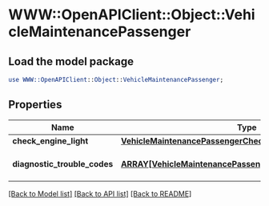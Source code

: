 # WWW::OpenAPIClient::Object::VehicleMaintenancePassenger

## Load the model package
```perl
use WWW::OpenAPIClient::Object::VehicleMaintenancePassenger;
```

## Properties
Name | Type | Description | Notes
------------ | ------------- | ------------- | -------------
**check_engine_light** | [**VehicleMaintenancePassengerCheckEngineLight**](VehicleMaintenancePassengerCheckEngineLight.md) |  | [optional] 
**diagnostic_trouble_codes** | [**ARRAY[VehicleMaintenancePassengerDiagnosticTroubleCodes]**](VehicleMaintenancePassengerDiagnosticTroubleCodes.md) | Passenger vehicle DTCs. | [optional] 

[[Back to Model list]](../README.md#documentation-for-models) [[Back to API list]](../README.md#documentation-for-api-endpoints) [[Back to README]](../README.md)


